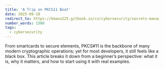 ```yaml
---
title: 'A Trip on PKCS11 Boat'
date: 2025-09-10
redirect_to: https://kmanu225.gitbook.io/cs/cybersecurity/secrets-management/pki-pkcs11
number_words: 1500
tags:
  - cybersecurity
---
```


From smartcards to secure elements, PKCS#11 is the backbone of many modern cryptographic operations; yet for most developers, it still feels like a black box. This article breaks it down from a beginner’s perspective: what it is, why it matters, and how to start using it with real examples.

